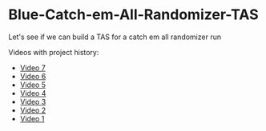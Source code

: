 # Blue-Catch-em-All-Randomizer-TAS
Let's see if we can build a TAS for a catch em all randomizer run


Videos with project history:

- [Video 7](https://www.youtube.com/watch?v=kOu81dPpMwo)
- [Video 6](https://www.youtube.com/watch?v=nXxCHejzz2M)
- [Video 5](https://www.youtube.com/watch?v=XIK0tuLEh00)
- [Video 4](https://www.youtube.com/watch?v=TWiw9aPrw88)
- [Video 3](https://www.youtube.com/watch?v=LNSP_W9UAPs)
- [Video 2](https://www.youtube.com/watch?v=WSvJ2fCqtug)
- [Video 1](https://www.youtube.com/watch?v=PayvuUbXO5U)
